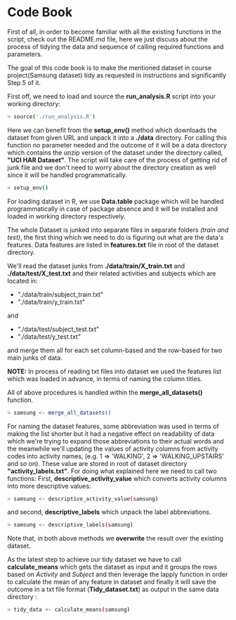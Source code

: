 # Code Book

First of all, in order to become familiar with all the existing functions in the script, check out the README.md file, here we just discuss about the process of tidying the data and sequence of calling required functions and parameters.

The goal of this code book is to make the mentioned dataset in course project(Samsung dataset) tidy as requested in instructions and significantly Step.5 of it.

First off, we need to load and source the **run_analysis.R** script into your working directory:
 ```sh
> source('./run_analysis.R')
```

Here we can benefit from the **setup_env()** method which downloads the dataset from given URL and unpack it into a **./data** directory. For calling this function no parameter needed and the outcome of it will be a data directory which contains the unzip version of the dataset under the directory called, **"UCI HAR Dataset"**. The script will take care of the process of getting rid of junk file and we don't need to worry about the directory creation as well since it will be handled programmatically.
```sh
> setup_env()
```
For loading dataset in R, we use **Data.table** package which will be handled programmatically in case of package absence and it will be installed and loaded in working directory respectively.

The whole Dataset is junked into separate files in separate folders *(train and test)*, the first thing which we need to do is figuring out what are the data's features. Data features are listed in **features.txt** file in root of the dataset directory.

We'll read the dataset junks from **./data/train/X_train.txt** and **./data/test/X_test.txt** and their related activities and subjects which are located in:
 - "./data/train/subject_train.txt"
 - "./data/train/y_train.txt"

and

 - "./data/test/subject_test.txt"
 - "./data/test/y_test.txt"

and merge them all for each set column-based and the row-based for two main junks of data.

**NOTE:** In process of reading txt files into dataset we used the features list which was loaded in advance, in terms of naming the column titles.

All of above procedures is handled within the **merge_all_datasets()** function.
```sh
> samsung <- merge_all_datasets()
```

For naming the dataset features, some abbreviation was used in terms of making the list shorter but it had a negative effect on readability of data which we're trying to expand those abbreviations to their actual words and the meanwhile we'll updating the values of activity columns from activity codes into activity names, (e.g. 1 => 'WALKING', 2 => 'WALKING_UPSTAIRS' and so on). These value are stored in root of dataset directory **"activity_labels.txt"**. For doing what explained here we need to call two functions:
First, **descriptive_activity_value** which converts activity columns into more descriptive values:
```sh
> samsung <- descriptive_activity_value(samsung)
```
and second, **descriptive_labels** which unpack the label abbreviations.
```sh
> samsung <- descriptive_labels(samsung)
```

Note that, in both above methods we **overwrite** the result over the existing dataset.

As the latest step to achieve our tidy dataset we have to call **calculate_means** which gets the dataset as input and it groups the rows based on *Activity* and *Subject* and then leverage the lapply function in order to calculate the mean of any feature in dataset and finally it will save the outcome in a txt file format (**Tidy_dataset.txt**) as output in the same data directory :
```sh
> tidy_data <- calculate_means(samsung)
```
